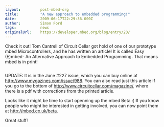 ```yaml
---
layout:         post-mbed-org
title:          "A new approach to embedded programming!"
date:           2009-06-17T22:29:36.000Z
author:         Simon Ford
tags:           news
originalUrl:    https://developer.mbed.org/blog/entry/20/
---
```


<p>Check it out! Tom Cantrell of Circuit Cellar got hold of one of our prototype
  mbed Microcontrollers, and he has written an article! It is called
  <span
  class="style16">Easy (E)mbed</span>- An Alternative Approach to Embedded Programming.
    That means mbed is in print!</p>
<p><a href="http://www.circuitcellar.com/archives/viewable/Cantrell-227.pdf"
  title="Read the Circuit Cellar article..."><img alt="" src="https://developer.mbed.org/projects/cookbook/svn/img/circuit-cellar.png"></a>
</p>
<p>UPDATE: It is in the June #227 issue, which you can buy online at <a href="http://www.mygazines.com/issue/988">http://www.mygazines.com/issue/988</a>.
  You can also read just this article if you go to the bottom of <a href="http://www.circuitcellar.com/magazine/">http://www.circuitcellar.com/magazine/</a>,
  where there is a pdf with corrections from the printed article.</p>
<p>Looks like it might be time to start openning up the mbed Beta :) If you
  know people who might be interested in getting involved, you can now point
  them at <a href="/beta">http://mbed.co.uk/beta</a>.</p>
<p>Great stuff!</p>
